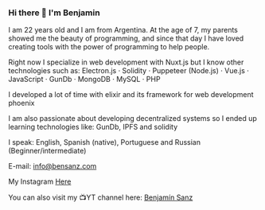 ### Hi there 👋 I'm Benjamin
I am 22 years old and I am from Argentina. At the age of 7, my parents showed me the beauty of programming, and since that day I have loved creating tools with the power of programming to help people.

Right now I specialize in web development with Nuxt.js but I know other technologies such as: Electron.js · Solidity · Puppeteer (Node.js) · Vue.js · JavaScript · GunDb · MongoDB · MySQL · PHP

I developed a lot of time with elixir and its framework for web development phoenix

I am also passionate about developing decentralized systems so I ended up learning technologies like: GunDb, IPFS and solidity

I speak: English, Spanish (native), Portuguese and Russian (Beginner/intermediate)

E-mail: info@bensanz.com

My Instagram [Here](https://www.instagram.com/bensanz182/)
 
You can also visit my 📺YT channel here: [Benjamín Sanz](https://www.youtube.com/channel/UCcM7l10nnQzwHD60q1yv-2A)

